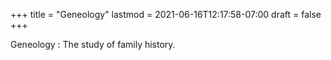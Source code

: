 +++
title = "Geneology"
lastmod = 2021-06-16T12:17:58-07:00
draft = false
+++

Geneology
: The study of family history.